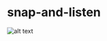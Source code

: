 # snap-and-listen
![alt text](https://storage.googleapis.com/telegram_images/snapandlisten_readme_photo.jpg)
